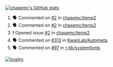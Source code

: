 [![chasemc's GitHub stats](https://github-readme-stats.vercel.app/api?username=chasemc)](https://github.com/anuraghazra/github-readme-stats)


<!--START_SECTION:activity-->
1. 🗣 Commented on [#2](https://github.com/chasemc/temp2/issues/2) in [chasemc/temp2](https://github.com/chasemc/temp2)
2. 🗣 Commented on [#2](https://github.com/chasemc/temp2/issues/2) in [chasemc/temp2](https://github.com/chasemc/temp2)
3. ❗️ Opened issue [#2](https://github.com/chasemc/temp2/issues/2) in [chasemc/temp2](https://github.com/chasemc/temp2)
4. 🗣 Commented on [#312](https://github.com/KwanLab/Autometa/issues/312) in [KwanLab/Autometa](https://github.com/KwanLab/Autometa)
5. 🗣 Commented on [#97](https://github.com/r-lib/systemfonts/issues/97) in [r-lib/systemfonts](https://github.com/r-lib/systemfonts)
<!--END_SECTION:activity-->
[![trophy](https://github-profile-trophy.vercel.app/?username=chasemc)](https://github.com/ryo-ma/github-profile-trophy)

